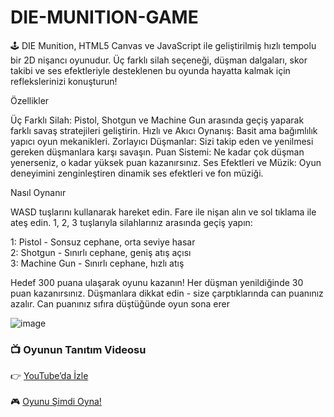 # DIE-MUNITION-GAME
 🕹️ DIE Munition, HTML5 Canvas ve JavaScript ile geliştirilmiş hızlı tempolu bir 2D nişancı oyunudur. Üç farklı silah seçeneği, düşman dalgaları, skor takibi ve ses efektleriyle desteklenen bu oyunda hayatta kalmak için reflekslerinizi konuşturun! 


Özellikler

Üç Farklı Silah: Pistol, Shotgun ve Machine Gun arasında geçiş yaparak farklı savaş stratejileri geliştirin.
Hızlı ve Akıcı Oynanış: Basit ama bağımlılık yapıcı oyun mekanikleri.
Zorlayıcı Düşmanlar: Sizi takip eden ve yenilmesi gereken düşmanlara karşı savaşın.
Puan Sistemi: Ne kadar çok düşman yenerseniz, o kadar yüksek puan kazanırsınız.
Ses Efektleri ve Müzik: Oyun deneyimini zenginleştiren dinamik ses efektleri ve fon müziği.

Nasıl Oynanır

WASD tuşlarını kullanarak hareket edin.
Fare ile nişan alın ve sol tıklama ile ateş edin.
1, 2, 3 tuşlarıyla silahlarınız arasında geçiş yapın:

1: Pistol - Sonsuz cephane, orta seviye hasar</br>
2: Shotgun - Sınırlı cephane, geniş atış açısı</br>
3: Machine Gun - Sınırlı cephane, hızlı atış</br>



Hedef
300 puana ulaşarak oyunu kazanın! Her düşman yenildiğinde 30 puan kazanırsınız. Düşmanlara dikkat edin - size çarptıklarında can puanınız azalır. Can puanınız sıfıra düştüğünde oyun sona erer

![image](https://github.com/user-attachments/assets/077637f7-9389-4dd1-aae7-7869af980270)
### 📺 Oyunun Tanıtım Videosu
👉 [YouTube’da İzle](https://youtu.be/2McUE_8YmFA)<br><br>
🎮 [Oyunu Şimdi Oyna!](https://abderahman23.github.io/DIE-MUNITION-GAME/)
